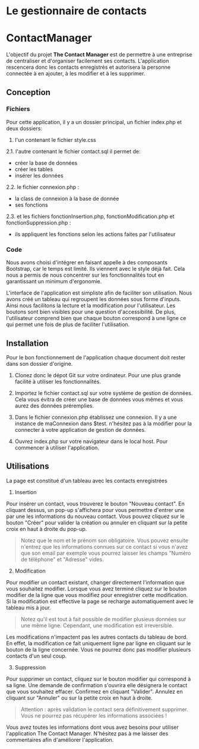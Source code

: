 Le gestionnaire de contacts
=======
# ContactManager

L'objectif du projet **The Contact Manager** est de permettre à une entreprise de centraliser et d'organiser facilement ses contacts. L'application rescencera donc les contacts enregistrés et autorisera la personne connectée à en ajouter, à les modifier et à les supprimer. 


## Conception

### Fichiers
Pour cette application, il y a un dossier principal, un fichier index.php et deux dossiers: 
1. l'un contenant le fichier style.css 

2.1. l'autre contenant le fichier contact.sql il permet de:
* créer la base de données
* créer les tables 
* insérer les données


2.2. le fichier connexion.php : 
* la class de connexion à la base de donnée 
* ses fonctions 


2.3. et les fichiers fonctionInsertion.php, fonctionModification.php et fonctionSuppression.php : 
* ils appliquent les fonctions selon les actions faites par l'utilisateur

### Code

Nous avons choisi d'intégrer en faisant appelle à des composants Bootstrap, car le temps est limité. Ils viennent avec le style déjà fait. Cela nous a permis de nous concentrer sur les fonctionnalités tout en garantissant un minimum d'ergonomie.

L'interface de l'application est simpliste afin de faciliter son utilisation. 
Nous avons créé un tableau qui regroupent les données sous forme d'inputs. Ainsi nous facilitons la lecture et la modification pour l'utilisateur. Les boutons sont bien visibles pour une question d'accessibilité. De plus, l'utilisateur comprend bien que chaque bouton correspond à une ligne ce qui permet une fois de plus de faciliter l'utilisation. 


## Installation
Pour le bon fonctionnement de l'application chaque document doit rester dans son dossier d'origine.

1. Clonez donc le dépot Git sur votre ordinateur. 
Pour une plus grande facilité à utiliser les fonctionnalités.

2. Importez le fichier contact.sql sur votre système de gestion de données.
Cela vous évitra de créer une base de données vous mêmes et vous aurez des données préremplies.

3. Dans le fichier connexion.php établissez une connexion.
Il y a une instance de maConnexion dans $test. n'hésitez pas à la modifier pour la connecter à votre application de gestion de données.

4. Ouvrez index.php sur votre navigateur dans le local host. Pour commencer à utiliser l'application.

## Utilisations

La page est constitué d'un tableau avec les contacts enregistrées

1. Insertion

Pour insérer un contact, vous trouverez le bouton "Nouveau contact". En cliquant dessus, un pop-up s'affichera pour vous permettre d'entrer une par une les informations du nouveau contact. Vous pouvez cliquez sur le bouton "Créer" pour valider la création ou annuler en cliquant sur la petite croix en haut à droite du pop-up.

>Notez que le nom et le prénom son obligatoire. Vous pouvez ensuite n'entrez que les informations connues sur ce contact si vous n'avez que son email par exemple vous pourrez laisser les champs "Numéro de téléphone" et "Adresse" vides. 

2. Modification

Pour modifier un contact existant, changer directement l'information que vous souhaitez modifier. Lorsque vous avez terminé cliquez sur le bouton modifier de la ligne que vous modifiez pour enregistrer cette modification. Si la modification est effective la page se recharge automatiquement avec le tableau mis à jour.  

>Notez qu'il est tout à fait  possible de modifier plusieus données sur une même ligne. Cependant, une modification est irreversible.

Les modifications n'impactent pas les autres contacts du tableau de bord. En effet, la modification ce fait uniquement ligne par ligne en cliquant sur le bouton de la ligne concernée. Vous ne pourrez donc pas modifier plusieurs contacts d'un seul coup.

3. Suppression

Pour supprimer un contact, cliquez sur le bouton modifier qui correspond à sa ligne. Une demande de confirmation s'ouvrira elle désignera le contact que vous souhaitez effacer. Confirmez en cliquant "Valider". Annulez en cliquant sur "Annuler" ou sur la petite croix en haut à droite. 

>Attention : après validation le contact  sera définitivement supprimer. Vous ne pourrez pas récupérer les informations associées ! 



Vous avez toutes les informations dont vous avez besoins pour utiliser l'application The Contact Manager. N'hésitez pas à me laisser des commentaires afin d'améliorer l'application. 